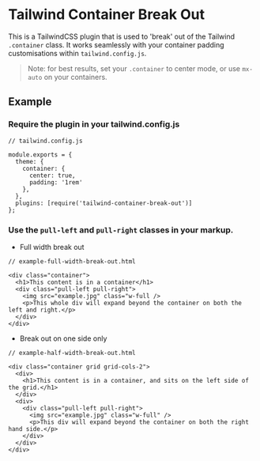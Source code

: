 # Tailwind Container Break Out

This is a TailwindCSS plugin that is used to 'break' out of the Tailwind `.container` class. It works seamlessly with your container padding customisations within `tailwind.config.js`. 

> Note: for best results, set your `.container` to center mode, or use `mx-auto` on your containers.

## Example

### Require the plugin in your tailwind.config.js
```
// tailwind.config.js

module.exports = {
  theme: {
    container: {
      center: true,
      padding: '1rem'
    },
  },
  plugins: [require('tailwind-container-break-out')]
};

```

### Use the `pull-left` and `pull-right` classes in your markup.

* Full width break out

```
// example-full-width-break-out.html

<div class="container">
  <h1>This content is in a container</h1>
  <div class="pull-left pull-right">
    <img src="example.jpg" class="w-full />
    <p>This whole div will expand beyond the container on both the left and right.</p>
  </div>
</div>
```

* Break out on one side only

```
// example-half-width-break-out.html

<div class="container grid grid-cols-2">
  <div>
    <h1>This content is in a container, and sits on the left side of the grid.</h1>
  </div>
  <div>
    <div class="pull-left pull-right">
      <img src="example.jpg" class="w-full" />
      <p>This div will expand beyond the container on both the right hand side.</p>
    </div>
  </div>
</div>
```